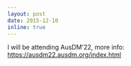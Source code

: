 ```yaml
---
layout: post
date: 2015-12-10
inline: true
---
```


I will be attending AusDM'22, more info: https://ausdm22.ausdm.org/index.html
